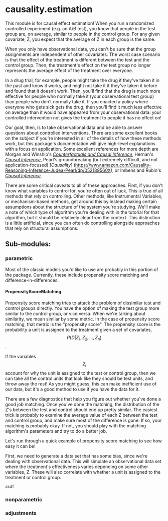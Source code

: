 # causality.estimation

This module is for causal effect estimation! When you run a randomized controlled experiment (e.g. an A/B test), you know that people in the test group are, on average, similar to people in the control group. For any given covariate, Z, you expect that the average of Z in each group is the same. 

When you only have observational data, you can't be sure that the group assignments are independent of other covariates. The worst case scenario is that the effect of the treatment is different between the test and the control group. Then, the treatment's effect on the test group no longer represents the average effect of the treatment over everyone. 

In a drug trial, for example, people might take the drug if they've taken it in the past and know it works, and might not take it if they've taken it before and found that it doesn't work. Then, you'll find that the drug is much more effective for people who normally take it (your observational test group) than people who don't normally take it. If you enacted a policy where everyone who gets sick gets the drug, then you'll find it much less effective on average than it would have appeared from your observational data: your controlled intervention not gives the treatment to people it has no effect on!

Our goal, then, is to take observational data and be able to answer questions about controlled interventions. There are some excellent books on the subject if you're interested in all of the details of how these methods work, but this package's documentation will give high-level explanations with a focus on application. Some excellent references for more depth are Morgan and Winship's [_Counterfactuals and Causal Inference_](https://www.amazon.com/Counterfactuals-Causal-Inference-Principles-Analytical/dp/1107694167), Hernan's [_Causal Inference_](https://www.hsph.harvard.edu/miguel-hernan/causal-inference-book/), Pearl's groundbreaking (but extremely difficult, and not application-focused) [_Causality_] (https://www.amazon.com/Causality-Reasoning-Inference-Judea-Pearl/dp/052189560X), or Imbens and Rubin's [_Causal Inference_](https://www.amazon.com/Causal-Inference-Statistics-Biomedical-Sciences/dp/0521885884/ref=sr_1_1?s=books&ie=UTF8&qid=1496343137&sr=1-1&keywords=imbens+and+rubin).  

There are some critical caveats to all of these approaches. First, if you don't know what variables to control for, you're often out of luck. This is true of all methods that rely on controlling. Other methods, like Instrumental Variables, or mechanism-based methods, get around this by instead making certain assumptions about the structure of the system you're studying. We'll make a note of which type of algorithm you're dealing with in the tutorial for that algorithm, but it should be relatively clear from the context. This distinction is a little artificial, since you can often do controlling alongside approaches that rely on structural assumptions.


## Sub-modules:
### parametric
Most of the classic models you'd like to use are probably in this portion of the package. Currently, these include propensity score matching and difference-in-differences. 

#### PropensityScoreMatching

Propensity score matching tries to attack the problem of dissimilar test and control groups directly. You have the option of making the test group more similar to the control group, or vice versa. When we're talking about similarity, we mean similar by some metric. In the case of propensity score matching, that metric is the "propensity score". The propensity score is the probability a unit is assigned to the treatment given a set of covariates, $$P(D|Z_1, Z_2, ..., Z_n)$$.

If the variables $$Z_i$$ account for why the unit is assigned to the test or control group, then we can take all the control units that look like they should be test units, and throw away the rest! As you might guess, this can make inefficient use of our data, but it's a good method to use if you have the data for it.

There are a few diagnostics that help you figure out whether you've done a good job matching. Once you've done the matching, the distribution of the Z's between the test and control should end up pretty similar. The easiest trick is probably to examine the average value of each Z between the test and control group, and make sure most of the difference is gone. If so, your matching is probably okay. If not, you should play with the matching algorithm's parameters and try to do a better job.

Let's run through a quick example of propensity score matching to see how easy it can be!

First, we need to generate a data set that has some bias, since we're dealing with observational data. This will simulate an observational data set where the treatment's effectiveness varies depending on some other variables, Z. These will also correlate with whether a unit is assigned to the treatment or control group.

```python
asdf

```

### nonparametric


### adjustments